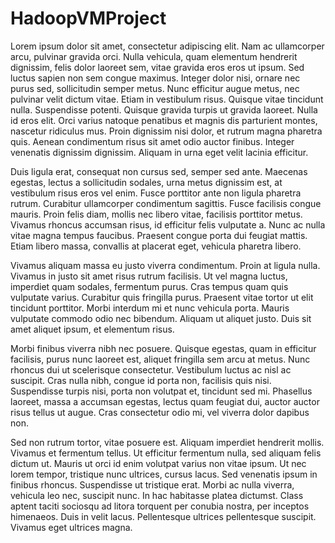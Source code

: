 # HadoopVMProject

Lorem ipsum dolor sit amet, consectetur adipiscing elit. Nam ac ullamcorper arcu, pulvinar gravida orci. Nulla vehicula, quam elementum hendrerit dignissim, felis dolor laoreet sem, vitae gravida eros eros ut ipsum. Sed luctus sapien non sem congue maximus. Integer dolor nisi, ornare nec purus sed, sollicitudin semper metus. Nunc efficitur augue metus, nec pulvinar velit dictum vitae. Etiam in vestibulum risus. Quisque vitae tincidunt nulla. Suspendisse potenti. Quisque gravida turpis ut gravida laoreet. Nulla id eros elit. Orci varius natoque penatibus et magnis dis parturient montes, nascetur ridiculus mus. Proin dignissim nisi dolor, et rutrum magna pharetra quis. Aenean condimentum risus sit amet odio auctor finibus. Integer venenatis dignissim dignissim. Aliquam in urna eget velit lacinia efficitur.

Duis ligula erat, consequat non cursus sed, semper sed ante. Maecenas egestas, lectus a sollicitudin sodales, urna metus dignissim est, at vestibulum risus eros vel enim. Fusce porttitor ante non ligula pharetra rutrum. Curabitur ullamcorper condimentum sagittis. Fusce facilisis congue mauris. Proin felis diam, mollis nec libero vitae, facilisis porttitor metus. Vivamus rhoncus accumsan risus, id efficitur felis vulputate a. Nunc ac nulla vitae magna tempus faucibus. Praesent congue porta dui feugiat mattis. Etiam libero massa, convallis at placerat eget, vehicula pharetra libero.

Vivamus aliquam massa eu justo viverra condimentum. Proin at ligula nulla. Vivamus in justo sit amet risus rutrum facilisis. Ut vel magna luctus, imperdiet quam sodales, fermentum purus. Cras tempus quam quis vulputate varius. Curabitur quis fringilla purus. Praesent vitae tortor ut elit tincidunt porttitor. Morbi interdum mi et nunc vehicula porta. Mauris vulputate commodo odio nec bibendum. Aliquam ut aliquet justo. Duis sit amet aliquet ipsum, et elementum risus.

Morbi finibus viverra nibh nec posuere. Quisque egestas, quam in efficitur facilisis, purus nunc laoreet est, aliquet fringilla sem arcu at metus. Nunc rhoncus dui ut scelerisque consectetur. Vestibulum luctus ac nisl ac suscipit. Cras nulla nibh, congue id porta non, facilisis quis nisi. Suspendisse turpis nisi, porta non volutpat et, tincidunt sed mi. Phasellus laoreet, massa a accumsan egestas, lectus quam feugiat dui, auctor auctor risus tellus ut augue. Cras consectetur odio mi, vel viverra dolor dapibus non.

Sed non rutrum tortor, vitae posuere est. Aliquam imperdiet hendrerit mollis. Vivamus et fermentum tellus. Ut efficitur fermentum nulla, sed aliquam felis dictum ut. Mauris ut orci id enim volutpat varius non vitae ipsum. Ut nec lorem tempor, tristique nunc ultrices, cursus lacus. Sed venenatis ipsum in finibus rhoncus. Suspendisse ut tristique erat. Morbi ac nulla viverra, vehicula leo nec, suscipit nunc. In hac habitasse platea dictumst. Class aptent taciti sociosqu ad litora torquent per conubia nostra, per inceptos himenaeos. Duis in velit lacus. Pellentesque ultrices pellentesque suscipit. Vivamus eget ultrices magna. 
